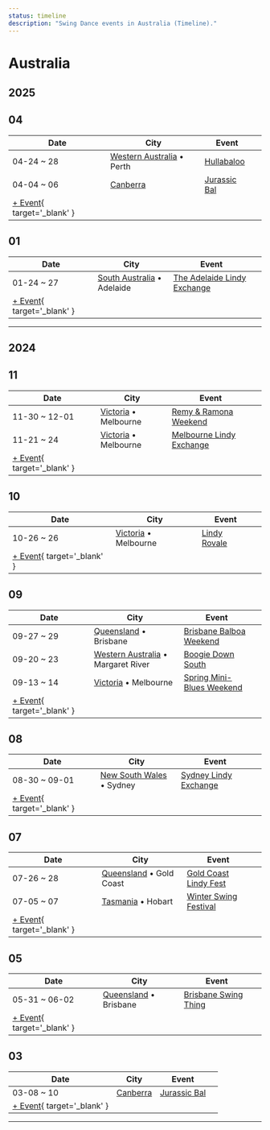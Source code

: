```yaml
---
status: timeline
description: "Swing Dance events in Australia (Timeline)."
---
```


# Australia

## 2025

## 04

| Date | City | Event | |
| --- | --- | --- | --- |
| 04-24 ~ 28 | [Western Australia](by_city.md#western-australia) • Perth | [Hullabaloo](hullabaloo-2025.md) |  |
| 04-04 ~ 06 | [Canberra](by_city.md#canberra) | [Jurassic Bal](jurassic-bal-2025.md) |  |
| [+ Event](https://github.com/swingdance/events/issues/new?assignees=&labels=add+event&projects=&template=02-add_entity.yml&title=%5B2025%2Fau%5D%20%3CName%3E&region=au&province=&city=&org_id=&date_starts=2025-04-&date_ends=2025-04-){ target='_blank' }

## 01

| Date | City | Event | |
| --- | --- | --- | --- |
| 01-24 ~ 27 | [South Australia](by_city.md#south-australia) • Adelaide | [The Adelaide Lindy Exchange](the-adelaide-lindy-exchange-2025.md) |  |
| [+ Event](https://github.com/swingdance/events/issues/new?assignees=&labels=add+event&projects=&template=02-add_entity.yml&title=%5B2025%2Fau%5D%20%3CName%3E&region=au&province=&city=&org_id=&date_starts=2025-01-&date_ends=2025-01-){ target='_blank' }

---

## 2024

## 11

| Date | City | Event | |
| --- | --- | --- | --- |
| 11-30 ~ 12-01 | [Victoria](by_city.md#victoria) • Melbourne | [Remy & Ramona Weekend](remy-n-ramona-weekend-2024.md) |  |
| 11-21 ~ 24 | [Victoria](by_city.md#victoria) • Melbourne | [Melbourne Lindy Exchange](melbourne-lindy-exchange-2024.md) |  |
| [+ Event](https://github.com/swingdance/events/issues/new?assignees=&labels=add+event&projects=&template=02-add_entity.yml&title=%5B2024%2Fau%5D%20%3CName%3E&region=au&province=&city=&org_id=&date_starts=2024-11-&date_ends=2024-11-){ target='_blank' }

## 10

| Date | City | Event | |
| --- | --- | --- | --- |
| 10-26 ~ 26 | [Victoria](by_city.md#victoria) • Melbourne | [Lindy Rovale](lindy-rovale-2024.md) |  |
| [+ Event](https://github.com/swingdance/events/issues/new?assignees=&labels=add+event&projects=&template=02-add_entity.yml&title=%5B2024%2Fau%5D%20%3CName%3E&region=au&province=&city=&org_id=&date_starts=2024-10-&date_ends=2024-10-){ target='_blank' }

## 09

| Date | City | Event | |
| --- | --- | --- | --- |
| 09-27 ~ 29 | [Queensland](by_city.md#queensland) • Brisbane | [Brisbane Balboa Weekend](brisbane-balboa-weekend-2024.md) |  |
| 09-20 ~ 23 | [Western Australia](by_city.md#western-australia) • Margaret River | [Boogie Down South](boogie-down-south-2024.md) |  |
| 09-13 ~ 14 | [Victoria](by_city.md#victoria) • Melbourne | [Spring Mini-Blues Weekend](spring-mini-blues-weekend-2024.md) |  |
| [+ Event](https://github.com/swingdance/events/issues/new?assignees=&labels=add+event&projects=&template=02-add_entity.yml&title=%5B2024%2Fau%5D%20%3CName%3E&region=au&province=&city=&org_id=&date_starts=2024-09-&date_ends=2024-09-){ target='_blank' }

## 08

| Date | City | Event | |
| --- | --- | --- | --- |
| 08-30 ~ 09-01 | [New South Wales](by_city.md#new-south-wales) • Sydney | [Sydney Lindy Exchange](sydney-lindy-exchange-2024.md) |  |
| [+ Event](https://github.com/swingdance/events/issues/new?assignees=&labels=add+event&projects=&template=02-add_entity.yml&title=%5B2024%2Fau%5D%20%3CName%3E&region=au&province=&city=&org_id=&date_starts=2024-08-&date_ends=2024-08-){ target='_blank' }

## 07

| Date | City | Event | |
| --- | --- | --- | --- |
| 07-26 ~ 28 | [Queensland](by_city.md#queensland) • Gold Coast | [Gold Coast Lindy Fest](gold-coast-lindy-fest-2024.md) |  |
| 07-05 ~ 07 | [Tasmania](by_city.md#tasmania) • Hobart | [Winter Swing Festival](winter-swing-festival-2024.md) |  |
| [+ Event](https://github.com/swingdance/events/issues/new?assignees=&labels=add+event&projects=&template=02-add_entity.yml&title=%5B2024%2Fau%5D%20%3CName%3E&region=au&province=&city=&org_id=&date_starts=2024-07-&date_ends=2024-07-){ target='_blank' }

## 05

| Date | City | Event | |
| --- | --- | --- | --- |
| 05-31 ~ 06-02 | [Queensland](by_city.md#queensland) • Brisbane | [Brisbane Swing Thing](brisbane-swing-thing-2024.md) |  |
| [+ Event](https://github.com/swingdance/events/issues/new?assignees=&labels=add+event&projects=&template=02-add_entity.yml&title=%5B2024%2Fau%5D%20%3CName%3E&region=au&province=&city=&org_id=&date_starts=2024-05-&date_ends=2024-05-){ target='_blank' }

## 03

| Date | City | Event | |
| --- | --- | --- | --- |
| 03-08 ~ 10 | [Canberra](by_city.md#canberra) | [Jurassic Bal](jurassic-bal-2024.md) |  |
| [+ Event](https://github.com/swingdance/events/issues/new?assignees=&labels=add+event&projects=&template=02-add_entity.yml&title=%5B2024%2Fau%5D%20%3CName%3E&region=au&province=&city=&org_id=&date_starts=2024-03-&date_ends=2024-03-){ target='_blank' }

---

